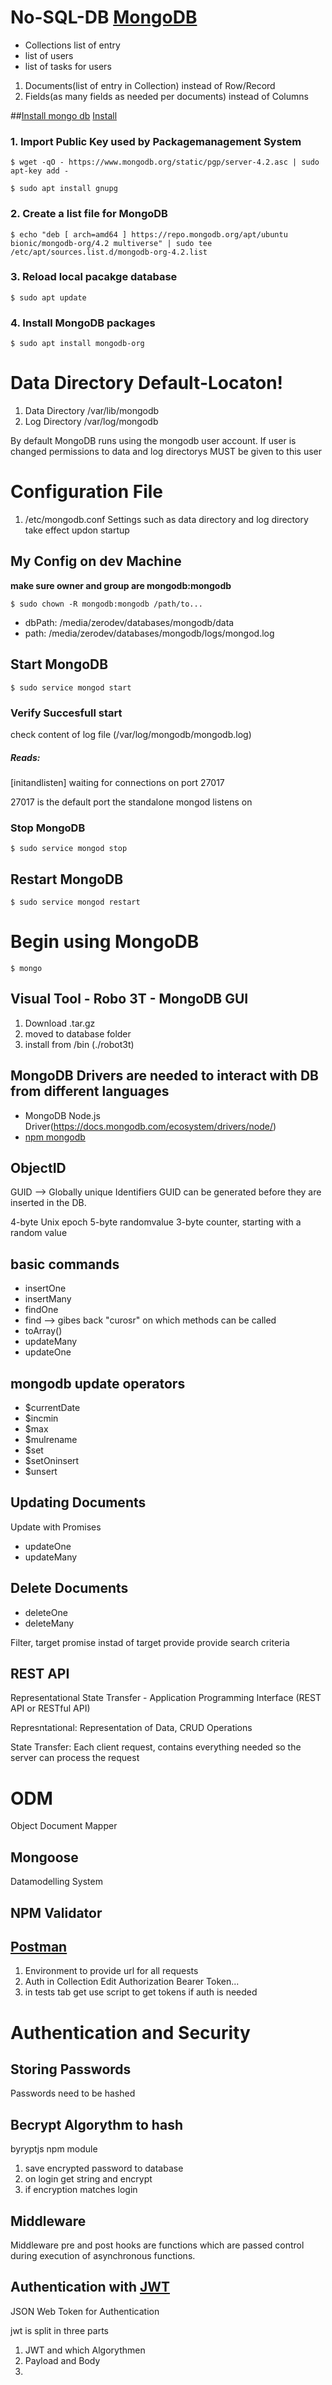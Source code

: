 # No-SQL-DB [MongoDB](https://www.mongodb.com/download-center/community)

* Collections list of entry
 * list of users
 * list of tasks for users

1. Documents(list of entry in Collection) instead of Row/Record
1. Fields(as many fields as needed per documents) instead of Columns



##[Install mongo db](https://docs.mongodb.com/manual/tutorial/install-mongodb-on-ubuntu/)
[Install](https://itsfoss.com/install-mongodb-ubuntu/)

### 1. Import Public Key used by Packagemanagement System

    $ wget -qO - https://www.mongodb.org/static/pgp/server-4.2.asc | sudo apt-key add -

    $ sudo apt install gnupg

### 2. Create a list file for MongoDB

    $ echo "deb [ arch=amd64 ] https://repo.mongodb.org/apt/ubuntu bionic/mongodb-org/4.2 multiverse" | sudo tee /etc/apt/sources.list.d/mongodb-org-4.2.list

### 3. Reload local pacakge database

    $ sudo apt update

### 4. Install MongoDB packages

    $ sudo apt install mongodb-org

# Data Directory Default-Locaton!

1. Data Directory /var/lib/mongodb
1. Log Directory /var/log/mongodb

By default MongoDB runs using the mongodb user account. If user is changed permissions to data and log directorys MUST be given to this user

# Configuration File
1. /etc/mongodb.conf
Settings such as data directory and log directory take effect updon startup

## My Config on dev Machine
**make sure owner and group are mongodb:mongodb**

    $ sudo chown -R mongodb:mongodb /path/to...

* dbPath: /media/zerodev/databases/mongodb/data
* path: /media/zerodev/databases/mongodb/logs/mongod.log


## Start MongoDB

    $ sudo service mongod start

### Verify Succesfull start

check content of log file (/var/log/mongodb/mongodb.log)

##### Reads:

[initandlisten] waiting for connections on port 27017

27017 is the default port the standalone mongod listens on

### Stop MongoDB

    $ sudo service mongod stop

## Restart MongoDB

    $ sudo service mongod restart

# Begin using MongoDB

    $ mongo


## Visual Tool - Robo 3T -  MongoDB GUI
1. Download .tar.gz
1. moved to database folder
1. install from /bin (./robot3t)


## MongoDB Drivers are needed to interact with DB from different languages
* MongoDB Node.js Driver(https://docs.mongodb.com/ecosystem/drivers/node/)
* [npm mongodb](https://www.npmjs.com/package/mongodb)



## ObjectID
GUID --> Globally unique Identifiers
GUID can be generated before they are inserted in the DB.

4-byte Unix epoch
5-byte randomvalue
3-byte counter, starting with a random value


## basic commands
* insertOne
* insertMany
* findOne
* find --> gibes back "curosr" on which methods can be called
 * toArray()
* updateMany
* updateOne


## mongodb update operators
* $currentDate
* $incmin
* $max
* $mulrename
* $set
* $setOninsert
* $unsert


## Updating Documents

Update with Promises
* updateOne
* updateMany


## Delete Documents
* deleteOne
* deleteMany

Filter, target promise instad of target
provide provide search criteria




## REST API
Representational State Transfer - Application Programming Interface (REST API or RESTful API)

Represntational: Representation of Data, CRUD Operations

State Transfer: Each client request, contains everything needed so the server can process the request






# ODM
Object Document Mapper

## Mongoose
Datamodelling System

## NPM Validator


## [Postman](https://www.getpostman.com/)

1. Environment to provide url for all requests
1. Auth in Collection Edit Authorization Bearer Token...
1. in tests tab get use script to get tokens if auth is needed

# Authentication and Security

## Storing Passwords
Passwords need to be hashed

## Becrypt Algorythm to hash

byryptjs npm module

1. save encrypted password to database
2. on login get string and encrypt
3. if encryption matches login


## Middleware
Middleware pre and post hooks are functions which are passed control during execution of asynchronous functions.


## Authentication with [JWT](https://www.npmjs.com/package/jsonwebtoken)
JSON Web Token for Authentication

jwt is split in three parts

1. JWT and which Algorythmen
1. Payload and Body
1.
